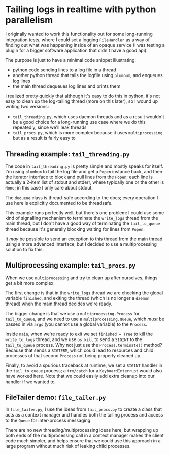 # Tailing logs in realtime with python parallelism

I originally wanted to work this functionality out for some long-running
integration tests, where I could set a logging `FileHandler` as a way of
finding out what was happening inside of an opaque service (I was testing a
plugin for a bigger software application that didn't have a good api).

The purpose is just to have a minimal code snippet illustrating:
  - python code sending lines to a log file in a thread
  - another python thread that tails the logfile using `plumbum`, and
    enqueues log lines
  - the main thread dequeues log lines and prints them

I realized pretty quickly that although it's easy to do this in python,
it's not easy to clean up the log-tailing thread (more on this later), so
I wound up writing two versions:
 - `tail_threading.py`, which uses daemon threads and as a result
   wouldn't be a good choice for a long-running use case where we do
   this repeatedly, since we'll leak threads
 - `tail_procs.py`, which is more complex because it uses
   `multiprocessing`, but as a result is fairly easy to 

## Threading example: `tail_threading.py`

The code in `tail_threading.py` is pretty simple and mostly speaks
for itself. I'm using `plumbum` to tail the log file and get a `Popen`
instance back, and then the iterator interface to block and pull
lines from the `Popen`; each line is actually a 2-item list of stdout
and stderr, where typically one or the other is `None`; in this case
I only care about stdout.

The `dequeue` class is thread-safe according to the docs; every operation I use
here is explicitly documented to be threadsafe.

This example runs perfectly well, but there's one problem: I could use some
kind of signalling mechanism to terminate the `write_logs` thread from the main
thread, but I don't have a good way of terminating the `tail_to_queue` thread
because it's generally blocking waiting for lines from `Popen`.

It *may* be possible to send an exception to this thread from the main thread
using a more advanced interface, but I decided to use a multiprocessing
solution to fix this.

## Multiprocessing example: `tail_procs.py`

When we use `multiprocessing` and try to clean up after ourselves,
things get a bit more complex.

The first change is that in the `write_logs` thread we are checking the global
variable `finished`, and exiting the thread (which is no longer a `daemon`
thread) when the main thread decides we're ready.

The bigger change is that we use a `multiprocessing.Process` for
`tail_to_queue`, and we need to use a `multiprocessing.Queue`, which *must* be
passed in via `args` (you cannot use a global variable) to the `Process`.

Inside `main`, when we're ready to exit we set `finished = True` to kill the
`write_to_logs` thread, and we use `os.kill` to send a `SIGINT` to the
`tail_to_queue` process. Why not just use the `Process.terminate()` method?
Because that sends a `SIGTERM`, which could lead to resources and child
processes of that second `Process` not being properly cleaned up.

Finally, to avoid a spurious traceback at runtime, we set a `SIGINT` handler in
the `tail_to_queue` process; a `try/catch` for a `KeyboardInterrupt` would also
have worked here. Note that we could easily add extra cleanup into our
handler if we wanted to.

## FileTailer demo: `file_tailer.py`

In `file_tailer.py`, I use the ideas from `tail_procs.py` to create a
class that acts as a context manager and handles both the tailing process
and access to the `Queue` for inter-process messaging.

There are no new threading/multiprocessing ideas here, but wrapping up
both ends of the multiprocessing call in a context manager makes the
client code much simpler, and helps ensure that we could use this approach
in a large program without much risk of leaking child processes.
